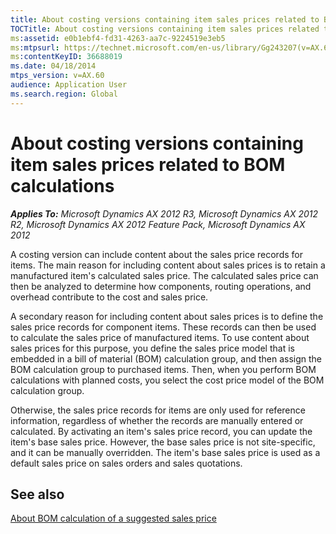 ```yaml
---
title: About costing versions containing item sales prices related to BOM calculations
TOCTitle: About costing versions containing item sales prices related to BOM calculations
ms:assetid: e0b1ebf4-fd31-4263-aa7c-9224519e3eb5
ms:mtpsurl: https://technet.microsoft.com/en-us/library/Gg243207(v=AX.60)
ms:contentKeyID: 36688019
ms.date: 04/18/2014
mtps_version: v=AX.60
audience: Application User
ms.search.region: Global
---
```


# About costing versions containing item sales prices related to BOM calculations 


_**Applies To:** Microsoft Dynamics AX 2012 R3, Microsoft Dynamics AX 2012 R2, Microsoft Dynamics AX 2012 Feature Pack, Microsoft Dynamics AX 2012_

A costing version can include content about the sales price records for items. The main reason for including content about sales prices is to retain a manufactured item's calculated sales price. The calculated sales price can then be analyzed to determine how components, routing operations, and overhead contribute to the cost and sales price.

A secondary reason for including content about sales prices is to define the sales price records for component items. These records can then be used to calculate the sales price of manufactured items. To use content about sales prices for this purpose, you define the sales price model that is embedded in a bill of material (BOM) calculation group, and then assign the BOM calculation group to purchased items. Then, when you perform BOM calculations with planned costs, you select the cost price model of the BOM calculation group.

Otherwise, the sales price records for items are only used for reference information, regardless of whether the records are manually entered or calculated. By activating an item's sales price record, you can update the item's base sales price. However, the base sales price is not site-specific, and it can be manually overridden. The item's base sales price is used as a default sales price on sales orders and sales quotations.

## See also

[About BOM calculation of a suggested sales price](about-bom-calculation-of-a-suggested-sales-price.md)

  


